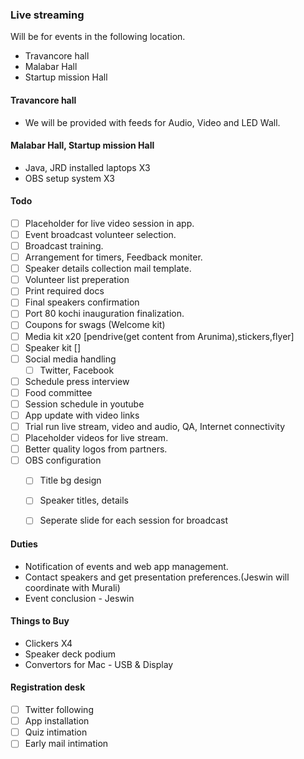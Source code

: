 ### Live streaming
Will be for events in the following location.
- Travancore hall
- Malabar Hall
- Startup mission Hall

#### Travancore hall
- We will be provided with feeds for Audio, Video and LED Wall.

#### Malabar Hall, Startup mission Hall
- Java, JRD installed laptops X3
- OBS setup system X3


#### Todo
- [ ] Placeholder for live video session in app.
- [ ] Event broadcast volunteer selection.
- [ ] Broadcast training.
- [ ] Arrangement for timers, Feedback moniter.
- [ ] Speaker details collection mail template.
- [ ] Volunteer list preperation 
- [ ] Print required docs
- [ ] Final speakers confirmation
- [ ] Port 80 kochi inauguration finalization.
- [ ] Coupons for swags (Welcome kit)
- [ ] Media kit x20 [pendrive(get content from Arunima),stickers,flyer]
- [ ] Speaker kit []
- [ ] Social media handling
  - [ ] Twitter, Facebook
- [ ] Schedule press interview
- [ ] Food committee
- [ ] Session schedule in youtube
- [ ] App update with video links
- [ ] Trial run live stream, video and audio, QA, Internet connectivity
- [ ] Placeholder videos for live stream.
- [ ] Better quality logos from partners.
- [ ] OBS configuration
  - [ ] Title bg design
  - [ ] Speaker titles, details
  - [ ] Seperate slide for each session for broadcast

  



#### Duties
- Notification of events and web app management. 
- Contact speakers and get presentation preferences.(Jeswin will coordinate with Murali)
- Event conclusion - Jeswin


#### Things to Buy
- Clickers X4
- Speaker deck podium
- Convertors for Mac - USB & Display

#### Registration desk
- [ ] Twitter following 
- [ ] App installation
- [ ] Quiz intimation
- [ ] Early mail intimation
